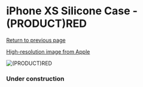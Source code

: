 # iPhone XS Silicone Case - (PRODUCT)RED

[Return to previous page](/iphone_x)

[High-resolution image from Apple](https://store.storeimages.cdn-apple.com/8756/as-images.apple.com/is/MRWC2?wid=4500&hei=4500&fmt=png)

<div style="width: 384px"><img src="/everysource/MRWC2.png" alt="(PRODUCT)RED"></div>

### Under construction
